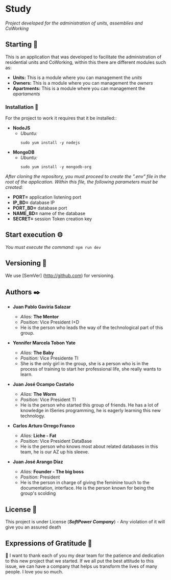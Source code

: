 # Study

_Project developed for the administration of units, assemblies and CoWorking_

## Starting 🚀

This is an application that was developed to facilitate the administration of residential units and CoWorking, within this there are different modules such as:

* **Units:** This is a module where you can management the _units_
* **Owners:** This is a module where you can management the _owners_
* **Apartments:** This is a module where you can management the _apartaments_

### Installation 🔧

For the project to work it requires that it be installed::

* **NodeJS**
	* _Ubuntu:_
		```
		sudo yum install -y nodejs
		```
* **MongoDB**
	* _Ubuntu:_
		```
		sudo yum install -y mongodb-org
		```

_After cloning the repository, you must proceed to create the ".env" file in the root of the application. Within this file, the following parameters must be created:_

* **PORT=** application listening port
* **IP_BD=** database IP
* **PORT_BD=** database port
* **NAME_BD=** name of the database
* **SECRET=** session Token creation key

## Start execution ⚙️

_You must execute the command:_
	```
	npm run dev
	```

## Versioning 📌

We use [SemVer] (http://github.com) for versioning.

## Authors ✒️

* **Juan Pablo Gaviria Salazar**
	- _Alias:_ **The Mentor**
	- _Position:_ Vice President I+D
	- He is the person who leads the way of the technological part of this group.

* **Yennifer Marcela Tobon Yate**
	- _Alias:_ **The Baby**
	- _Position:_ Vice Presidente TI
	- She is the only girl in the group, she is a person who is in the process of training to start her professional life, she really wants to learn.

* **Juan José Ocampo Castaño**
	- _Alias:_ **The Worm**
	- _Position:_ Vice President TI
	- He is the person who started this group of friends. He has a lot of knowledge in ISeries programming, he is eagerly learning this new technology.

* **Carlos Arturo Orrego Franco** 
	- _Alias:_ **Liche - Fat**
	- _Position:_ Vice President DataBase
	- He is the person who knows most about related databases in this team, he is our AZ up his sleeve.

* **Juan José Arango Díaz** 
	- _Alias:_ **Founder - The big boss**
	- _Position:_ President 
	- He is the person in charge of giving the feminine touch to the documentation, interface. He is the person known for being the group's scolding

## License 📄

This project is under License (_**SoftPower Company**_) - Any violation of it will give you an assured death

## Expressions of Gratitude 🎁

📢 	I want to thank each of you my dear team for the patience and dedication to this new project that we started.
	If we all put the best attitude to this issue, we can have a company that helps us transform the lives of many people.
	I love you so much.